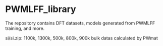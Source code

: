 # PWMLFF_library
The repository contains DFT datasets, models generated from PWMLFF training, and more.

si/si.zip:
    1100k, 1300k, 500k, 800k, 900k bulk datas calculated by PWmat


